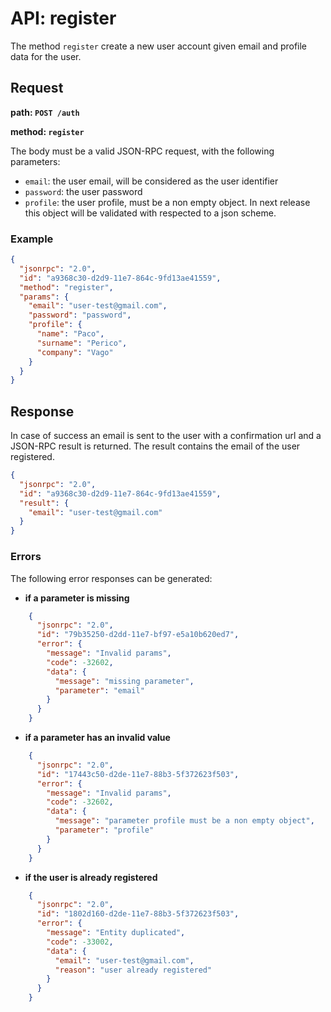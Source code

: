 # API: register

The method `register` create a new user account given email and
profile data for the user.

## Request

**path: `POST /auth`**

**method: `register`**

The body must be a valid JSON-RPC request, with the following parameters:

* `email`: the user email, will be considered as the user identifier
* `password`: the user password
* `profile`: the user profile, must be a non empty object. In next
  release this object will be validated with respected to a json
  scheme.

### Example

```json
{
  "jsonrpc": "2.0",
  "id": "a9368c30-d2d9-11e7-864c-9fd13ae41559",
  "method": "register",
  "params": {
    "email": "user-test@gmail.com",
    "password": "password",
    "profile": {
      "name": "Paco",
      "surname": "Perico",
      "company": "Vago"
    }
  }
}
```

## Response

In case of success an email is sent to the user with a confirmation url and a JSON-RPC result is returned. The result contains the email of the user registered.

```json
{
  "jsonrpc": "2.0",
  "id": "a9368c30-d2d9-11e7-864c-9fd13ae41559",
  "result": {
    "email": "user-test@gmail.com"
  }
}
```

### Errors

The following error responses can be generated:

* **if a parameter is missing**
```json
    {
      "jsonrpc": "2.0",
      "id": "79b35250-d2dd-11e7-bf97-e5a10b620ed7",
      "error": {
        "message": "Invalid params",
        "code": -32602,
        "data": {
          "message": "missing parameter",
          "parameter": "email"
        }
      }
    }
```

* **if a parameter has an invalid value**
```json
    {
      "jsonrpc": "2.0",
      "id": "17443c50-d2de-11e7-88b3-5f372623f503",
      "error": {
        "message": "Invalid params",
        "code": -32602,
        "data": {
          "message": "parameter profile must be a non empty object",
          "parameter": "profile"
        }
      }
    }
```

* **if the user is already registered**
```json
    {
      "jsonrpc": "2.0",
      "id": "1802d160-d2de-11e7-88b3-5f372623f503",
      "error": {
        "message": "Entity duplicated",
        "code": -33002,
        "data": {
          "email": "user-test@gmail.com",
          "reason": "user already registered"
        }
      }
    }
```
